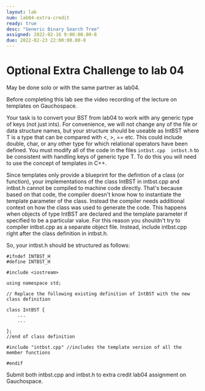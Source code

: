 ```yaml
---
layout: lab
num: lab04-extra-credit
ready: true
desc: "Generic Binary Search Tree"
assigned: 2022-02-16 9:00:00.00-8
due: 2022-02-23 22:00:00.00-8
---
```

<div markdown="1">

# Optional Extra Challenge to lab 04

May be done solo or with the same partner as lab04. 

Before completing this lab see the video recording of the lecture on templates on Gauchospace.

Your task is to convert your BST from lab04 to work with any generic type of keys (not just ints). For convenience, we will not change any of the file or data structure names, but your structure should be useable as IntBST<T> where T is a type that can be compared with <, >, == etc. This could include double, char, or any other type for which relational operators have been defined.  You must modify all of the code in the files `intbst.cpp  intbst.h` to be consistent with handling keys of generic type T. To do this you will need to use the concept of templates in C++.

Since templates only provide a blueprint for the defintion of a class (or function), your implementations of the class IntBST<T> in intbst.cpp and intbst.h cannot be compiled to machine code directly. That's because based on that code, the compiler doesn't know how to instantiate the template parameter of the class. Instead the compiler needs additional context on how the class was used to generate the code. This happens when objects of type IntBST<T> are declared and the template parameter if specified to be a particular value. For this reason you shouldn't try to compiler intbst.cpp as a separate object file. Instead, include intbst.cpp right after the class definition in intbst.h.

So, your intbst.h should be structured as follows:

```
#ifndef INTBST_H
#define INTBST_H

#include <iostream>

using namespace std;

// Replace the following existing definition of IntBST with the new class definition

class IntBST {
    ...
    ...

};
//end of class definition

#include "intbst.cpp" //includes the template version of all the member functions

#endif
```

Submit both intbst.cpp and intbst.h to extra credit lab04 assignment on Gauchospace.


</div>
